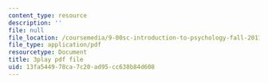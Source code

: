 ```yaml
---
content_type: resource
description: ''
file: null
file_location: /coursemedia/9-00sc-introduction-to-psychology-fall-2011/13fa544978ca7c20ad95cc638b84d608_SFPPw6sDHEI.pdf
file_type: application/pdf
resourcetype: Document
title: 3play pdf file
uid: 13fa5449-78ca-7c20-ad95-cc638b84d608
---
```


